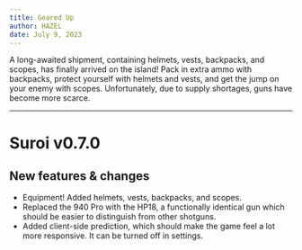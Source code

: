 ```yaml
---
title: Geared Up
author: HAZEL
date: July 9, 2023
---
```

A long-awaited shipment, containing helmets, vests, backpacks, and scopes, has finally arrived on the island! Pack in extra ammo with backpacks, protect yourself with helmets and vests, and get the jump on your enemy with scopes. Unfortunately, due to supply shortages, guns have become more scarce.
***
# Suroi v0.7.0

## New features & changes
- Equipment! Added helmets, vests, backpacks, and scopes.
- Replaced the 940 Pro with the HP18, a functionally identical gun which should be easier to distinguish from other shotguns.
- Added client-side prediction, which should make the game feel a lot more responsive. It can be turned off in settings.
